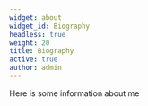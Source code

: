 ```yaml
---
widget: about
widget_id: Biography
headless: true
weight: 20
title: Biography
active: true
author: admin
---
```

Here is some information about me
